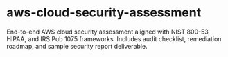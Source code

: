 # aws-cloud-security-assessment
End-to-end AWS cloud security assessment aligned with NIST 800-53, HIPAA, and IRS Pub 1075 frameworks. Includes audit checklist, remediation roadmap, and sample security report deliverable.
